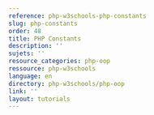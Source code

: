 ```yaml
---
reference: php-w3schools-php-constants
slug: php-constants
order: 48
title: PHP Constants
description: ''
sujets: ''
resource_categories: php-oop
ressource: php-w3schools
language: en
directory: php-w3schools/php-oop
link: ''
layout: tutorials
---
```

